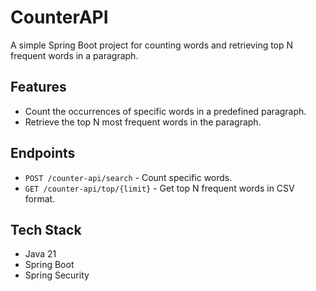 # CounterAPI

A simple Spring Boot project for counting words and retrieving top N frequent words in a paragraph.

## Features
- Count the occurrences of specific words in a predefined paragraph.
- Retrieve the top N most frequent words in the paragraph.

## Endpoints
- `POST /counter-api/search` - Count specific words.
- `GET /counter-api/top/{limit}` - Get top N frequent words in CSV format.

## Tech Stack
- Java 21
- Spring Boot
- Spring Security

